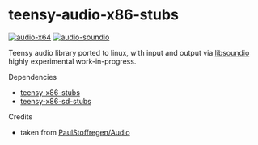# teensy-audio-x86-stubs
[![audio-x64](https://github.com/newdigate/teensy-audio-x86-stubs/actions/workflows/audio-x64.yml/badge.svg)](https://github.com/newdigate/teensy-audio-x86-stubs/actions/workflows/audio-x64.yml)
[![audio-soundio](https://github.com/newdigate/teensy-audio-x86-stubs/actions/workflows/soundio.yml/badge.svg)](https://github.com/newdigate/teensy-audio-x86-stubs/actions/workflows/soundio.yml)

Teensy audio library ported to linux, with input and output via [libsoundio](https://github.com/andrewrk/libsoundio) highly experimental work-in-progress. 

Dependencies
* [teensy-x86-stubs](https://github.com/newdigate/teensy-x86-stubs)
* [teensy-x86-sd-stubs](https://github.com/newdigate/teensy-x86-sd-stubs)

Credits
* taken from [PaulStoffregen/Audio](https://github.com/PaulStoffregen/Audio)
